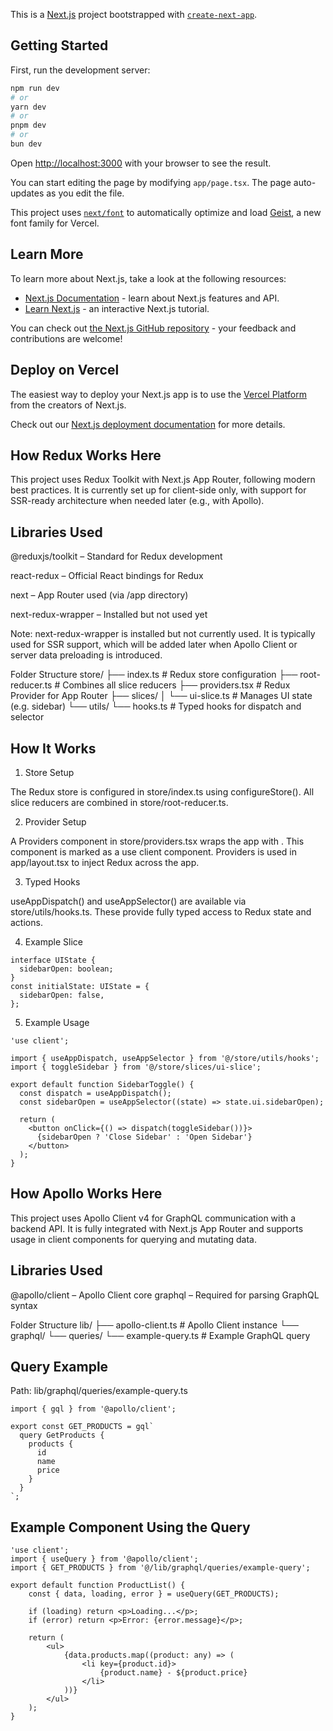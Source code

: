 This is a [Next.js](https://nextjs.org) project bootstrapped with [`create-next-app`](https://nextjs.org/docs/app/api-reference/cli/create-next-app).

## Getting Started

First, run the development server:

```bash
npm run dev
# or
yarn dev
# or
pnpm dev
# or
bun dev
```

Open [http://localhost:3000](http://localhost:3000) with your browser to see the result.

You can start editing the page by modifying `app/page.tsx`. The page auto-updates as you edit the file.

This project uses [`next/font`](https://nextjs.org/docs/app/building-your-application/optimizing/fonts) to automatically optimize and load [Geist](https://vercel.com/font), a new font family for Vercel.

## Learn More

To learn more about Next.js, take a look at the following resources:

- [Next.js Documentation](https://nextjs.org/docs) - learn about Next.js features and API.
- [Learn Next.js](https://nextjs.org/learn) - an interactive Next.js tutorial.

You can check out [the Next.js GitHub repository](https://github.com/vercel/next.js) - your feedback and contributions are welcome!

## Deploy on Vercel

The easiest way to deploy your Next.js app is to use the [Vercel Platform](https://vercel.com/new?utm_medium=default-template&filter=next.js&utm_source=create-next-app&utm_campaign=create-next-app-readme) from the creators of Next.js.

Check out our [Next.js deployment documentation](https://nextjs.org/docs/app/building-your-application/deploying) for more details.

## How Redux Works Here

This project uses Redux Toolkit with Next.js App Router, following modern best practices. 
It is currently set up for client-side only, with support for SSR-ready architecture when needed later (e.g., with Apollo).

## Libraries Used

@reduxjs/toolkit – Standard for Redux development

react-redux – Official React bindings for Redux

next – App Router used (via /app directory)

next-redux-wrapper – Installed but not used yet

Note: next-redux-wrapper is installed but not currently used. It is typically used for SSR support, 
which will be added later when Apollo Client or server data preloading is introduced.

Folder Structure
store/
├── index.ts               # Redux store configuration
├── root-reducer.ts        # Combines all slice reducers
├── providers.tsx          # Redux Provider for App Router
├── slices/
│   └── ui-slice.ts        # Manages UI state (e.g. sidebar)
└── utils/
    └── hooks.ts           # Typed hooks for dispatch and selector

## How It Works

1. Store Setup

The Redux store is configured in store/index.ts using configureStore().
All slice reducers are combined in store/root-reducer.ts.

2. Provider Setup

A Providers component in store/providers.tsx wraps the app with <Provider>.
This component is marked as a use client component.
Providers is used in app/layout.tsx to inject Redux across the app.

3. Typed Hooks

useAppDispatch() and useAppSelector() are available via store/utils/hooks.ts.
These provide fully typed access to Redux state and actions.

4. Example Slice

```tsx
interface UIState {
  sidebarOpen: boolean;
}
const initialState: UIState = {
  sidebarOpen: false,
};
```

5. Example Usage

```tsx
'use client';

import { useAppDispatch, useAppSelector } from '@/store/utils/hooks';
import { toggleSidebar } from '@/store/slices/ui-slice';

export default function SidebarToggle() {
  const dispatch = useAppDispatch();
  const sidebarOpen = useAppSelector((state) => state.ui.sidebarOpen);

  return (
    <button onClick={() => dispatch(toggleSidebar())}>
      {sidebarOpen ? 'Close Sidebar' : 'Open Sidebar'}
    </button>
  );
}
```

## How Apollo Works Here

This project uses Apollo Client v4 for GraphQL communication with a backend API. 
It is fully integrated with Next.js App Router and supports usage in client components for querying and mutating data.

## Libraries Used

@apollo/client – Apollo Client core
graphql – Required for parsing GraphQL syntax

Folder Structure
lib/
├── apollo-client.ts        # Apollo Client instance
└── graphql/
    └── queries/
        └── example-query.ts  # Example GraphQL query

## Query Example

Path: lib/graphql/queries/example-query.ts

```tsx
import { gql } from '@apollo/client';

export const GET_PRODUCTS = gql`
  query GetProducts {
    products {
      id
      name
      price
    }
  }
`;
```

## Example Component Using the Query

```tsx
'use client';
import { useQuery } from '@apollo/client';
import { GET_PRODUCTS } from '@/lib/graphql/queries/example-query';

export default function ProductList() {
    const { data, loading, error } = useQuery(GET_PRODUCTS);

    if (loading) return <p>Loading...</p>;
    if (error) return <p>Error: {error.message}</p>;

    return (
        <ul>
            {data.products.map((product: any) => (
                <li key={product.id}>
                    {product.name} - ${product.price}
                </li>
            ))}
        </ul>
    );
}
```


